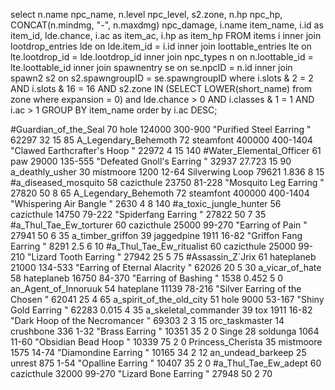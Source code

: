 select n.name npc_name, n.level npc_level, s2.zone, n.hp npc_hp, CONCAT(n.mindmg, "-", n.maxdmg) npc_damage, i.name item_name, i.id as item_id, lde.chance, i.ac as item_ac, i.hp as item_hp
FROM items i
inner join lootdrop_entries lde on lde.item_id = i.id
inner join loottable_entries lte on lte.lootdrop_id = lde.lootdrop_id
inner join npc_types n on n.loottable_id = lte.loottable_id
inner join spawnentry se on se.npcID = n.id
inner join spawn2 s2 on s2.spawngroupID = se.spawngroupID
where
i.slots & 2 = 2
AND i.slots & 16 = 16
AND s2.zone IN (SELECT LOWER(short_name) from zone where expansion = 0)
and lde.chance > 0
AND i.classes & 1 = 1
AND i.ac > 1
GROUP BY item_name order by i.ac DESC;



#Guardian_of_the_Seal	70	hole	124000	300-900	"Purified Steel Earring "	62297	32	15	85
A_Legendary_Behemoth	72	steamfont	400000	400-1404	"Clawed Earthcrafter's Hoop "	22972	4	15	140
#Water_Elemental_Officer	61	paw	29000	135-555	"Defeated Gnoll's Earring "	32937	27.723	15	90
a_deathly_usher	30	mistmoore	1200	12-64	Silverwing Loop	79621	1.836	8	15
#a_diseased_mosquito	58	cazicthule	23750	81-228	"Mosquito Leg Earring "	27820	50	8	65
A_Legendary_Behemoth	72	steamfont	400000	400-1404	"Whispering Air Bangle "	2630	4	8	140
#a_toxic_jungle_hunter	56	cazicthule	14750	79-222	"Spiderfang Earring "	27822	50	7	35
#a_Thul_Tae_Ew_torturer	60	cazicthule	25000	99-270	"Earring of Pain "	27941	50	6	35
a_timber_griffon	39	jaggedpine	1911	16-82	"Griffon Fang Earring "	8291	2.5	6	10
#a_Thul_Tae_Ew_ritualist	60	cazicthule	25000	99-210	"Lizard Tooth Earring "	27942	25	5	75
#Assassin_Z`Jrix	61	hateplaneb	21000	134-533	"Earring of Eternal Alacrity "	62026	20	5	30
a_vicar_of_hate	58	hateplaneb	16750	84-370	"Earring of Bashing "	1538	0.452	5	0
an_Agent_of_Innoruuk	54	hateplane	11139	78-216	"Silver Earring of the Chosen "	62041	25	4	65
a_spirit_of_the_old_city	51	hole	9000	53-167	"Shiny Gold Earring "	62283	0.015	4	35
a_skeletal_commander	39	tox	1911	16-82	"Dark Hoop of the Necromancer "	69303	2	3	15
orc_taskmaster	14	crushbone	336	1-32	"Brass Earring "	10351	35	2	0
Singe	28	soldunga	1064	11-60	"Obsidian Bead Hoop "	10339	75	2	0
Princess_Cherista	35	mistmoore	1575	14-74	"Diamondine Earring "	10165	34	2	12
an_undead_barkeep	25	unrest	875	1-54	"Opalline Earring "	10407	35	2	0
#a_Thul_Tae_Ew_adept	60	cazicthule	32000	99-270	"Lizard Bone Earring "	27948	50	2	70





